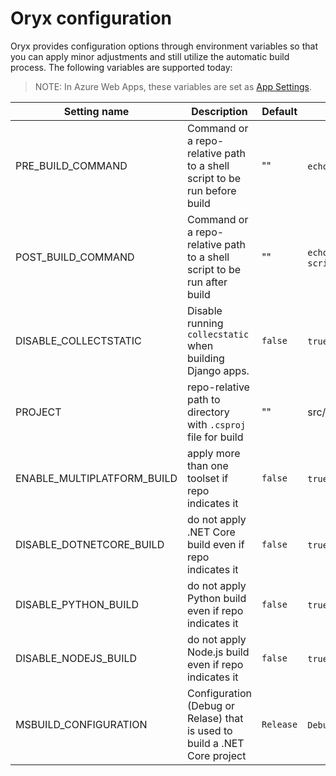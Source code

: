 # Oryx configuration

Oryx provides configuration options through environment variables so that you
can apply minor adjustments and still utilize the automatic build process. The following variables are supported today:

> NOTE: In Azure Web Apps, these variables are set as [App Settings][].

Setting name                 | Description                                                    | Default | Example
-----------------------------|----------------------------------------------------------------|---------|----------------
PRE\_BUILD\_COMMAND          | Command or a repo-relative path to a shell script to be run before build   | ""      | `echo foo`, `scripts/prebuild.sh`
POST\_BUILD\_COMMAND         | Command or a repo-relative path to a shell script to be run after build    | ""      | `echo foo`, `scripts/postbuild.sh`
DISABLE\_COLLECTSTATIC       | Disable running `collecstatic` when building Django apps.      | `false` | `true`, `false`
PROJECT                      | repo-relative path to directory with `.csproj` file for build  | ""      | src/WebApp1/WebApp1.csproj
ENABLE\_MULTIPLATFORM\_BUILD | apply more than one toolset if repo indicates it               | `false` | `true`, `false`
DISABLE\_DOTNETCORE\_BUILD   | do not apply .NET Core build even if repo indicates it         | `false` | `true`, `false`
DISABLE\_PYTHON\_BUILD       | do not apply Python build even if repo indicates it            | `false` | `true`, `false`
DISABLE\_NODEJS\_BUILD       | do not apply Node.js build even if repo indicates it           | `false` | `true`, `false`
MSBUILD\_CONFIGURATION       | Configuration (Debug or Relase) that is used to build a .NET Core project | `Release` | `Debug`, `Release`

[App Settings]: https://docs.microsoft.com/en-us/azure/app-service/web-sites-configure#app-settings